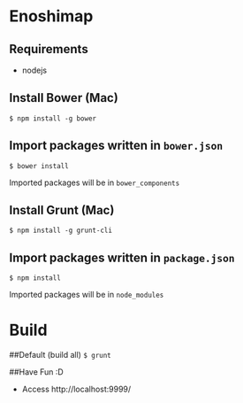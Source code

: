 # Enoshimap
## Requirements
- nodejs

## Install Bower (Mac)
`$ npm install -g bower`

## Import packages written in `bower.json`
`$ bower install`

Imported packages will be in `bower_components`

## Install Grunt (Mac)
`$ npm install -g grunt-cli`

## Import packages written in `package.json`
`$ npm install`

Imported packages will be in `node_modules`

# Build
##Default (build all)
`$ grunt`

##Have Fun :D
- Access http://localhost:9999/